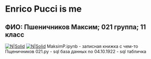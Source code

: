 # Enrico Pucci is me
## ФИО: Пшеничников Максим; 021 группа; 11 класс

[![N|Solid](https://u.livelib.ru/character/1000005196/o/2rtyg1gi/o-o.jpeg)](https://nodesource.com/products/nsolid)
[![N|Solid](https://u.livelib.ru/character/1000005196/o/jmer1ksx/o-o.jpeg)](https://nodesource.com/products/nsolid)
MaksimP.ipynb - записная книжка с чем-то
Пщеничников 021.py - sql база данных
no 04.10.1922 - sql табличка
